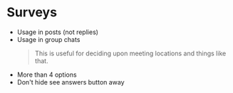 # Surveys

* Usage in posts (not replies)
* Usage in group chats
  > This is useful for deciding upon meeting locations and things like that.
* More than 4 options
* Don't hide see answers button away